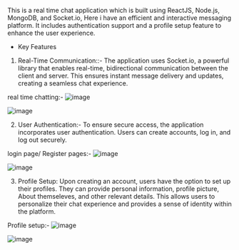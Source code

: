 This is a real time chat application which is built using ReactJS, Node.js, MongoDB, and Socket.io, Here i have an efficient and interactive messaging platform. It includes authentication support and a profile setup feature to enhance the user experience.

* Key Features

 1.  Real-Time Communication::- The application uses Socket.io, a powerful library that enables real-time, bidirectional communication between the client and server. This ensures instant message delivery and updates, creating a seamless chat experience.

  real time chatting:-
  ![image](https://github.com/Tripurari-kumar/My-messenger/assets/36576242/1df22def-27a1-493a-846b-c9dcf9cdef68)

  ![image](https://github.com/Tripurari-kumar/My-messenger/assets/36576242/281c80a9-dfa4-4a62-81f3-65b210396945)

2. User Authentication:- To ensure secure access, the application incorporates user authentication. Users can create accounts, log in, and log out securely.

 login page/ Register pages:-
 ![image](https://github.com/Tripurari-kumar/My-messenger/assets/36576242/6879b7ac-8a74-477e-800f-6f6fa79bbcc5)

 ![image](https://github.com/Tripurari-kumar/My-messenger/assets/36576242/55cd493f-9932-45af-ac71-1b4c8f502301)

3. Profile Setup: Upon creating an account, users have the option to set up their profiles. They can provide personal information, profile picture, About themseleves, and other relevant details. This allows users to personalize their chat experience and provides a sense of identity within the platform.


 Profile setup:-
![image](https://github.com/Tripurari-kumar/My-messenger/assets/36576242/c33c2884-7459-4f31-b7c5-3cc4c073f046)

![image](https://github.com/Tripurari-kumar/My-messenger/assets/36576242/38e90e5d-e858-4eb1-b8af-9784ddfb957f)


 

